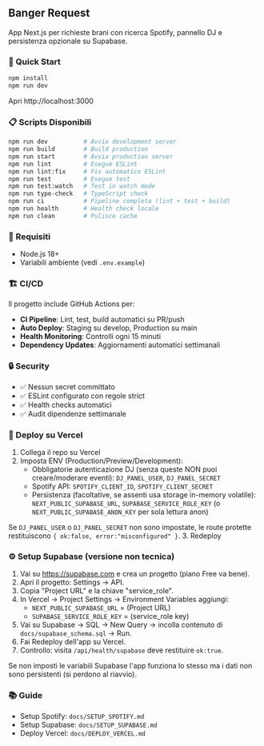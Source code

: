 ## Banger Request

App Next.js per richieste brani con ricerca Spotify, pannello DJ e persistenza opzionale su Supabase.

### 🚀 Quick Start
```bash
npm install
npm run dev
```
Apri http://localhost:3000

### 📋 Scripts Disponibili
```bash
npm run dev          # Avvia development server
npm run build        # Build production
npm run start        # Avvia production server
npm run lint         # Esegue ESLint
npm run lint:fix     # Fix automatico ESLint
npm run test         # Esegue test
npm run test:watch   # Test in watch mode
npm run type-check   # TypeScript check
npm run ci           # Pipeline completa (lint + test + build)
npm run health       # Health check locale
npm run clean        # Pulisce cache
```

### 🔧 Requisiti
- Node.js 18+
- Variabili ambiente (vedi `.env.example`)

### 🏗️ CI/CD
Il progetto include GitHub Actions per:
- **CI Pipeline**: Lint, test, build automatici su PR/push
- **Auto Deploy**: Staging su develop, Production su main
- **Health Monitoring**: Controlli ogni 15 minuti
- **Dependency Updates**: Aggiornamenti automatici settimanali

### 🔒 Security
- ✅ Nessun secret committato
- ✅ ESLint configurato con regole strict
- ✅ Health checks automatici
- ✅ Audit dipendenze settimanale

### 🚀 Deploy su Vercel
1. Collega il repo su Vercel
2. Imposta ENV (Production/Preview/Development):
	- Obbligatorie autenticazione DJ (senza queste NON puoi creare/moderare eventi): `DJ_PANEL_USER`, `DJ_PANEL_SECRET`
	- Spotify API: `SPOTIFY_CLIENT_ID`, `SPOTIFY_CLIENT_SECRET`
	- Persistenza (facoltative, se assenti usa storage in-memory volatile): `NEXT_PUBLIC_SUPABASE_URL`, `SUPABASE_SERVICE_ROLE_KEY` (o `NEXT_PUBLIC_SUPABASE_ANON_KEY` per sola lettura anon)
   
Se `DJ_PANEL_USER` o `DJ_PANEL_SECRET` non sono impostate, le route protette restituiscono `{ ok:false, error:"misconfigured" }`.
3. Redeploy

### ⚙️ Setup Supabase (versione non tecnica)
1. Vai su https://supabase.com e crea un progetto (piano Free va bene).
2. Apri il progetto: Settings → API.
3. Copia "Project URL" e la chiave "service_role".
4. In Vercel → Project Settings → Environment Variables aggiungi:
	- `NEXT_PUBLIC_SUPABASE_URL` = (Project URL)
	- `SUPABASE_SERVICE_ROLE_KEY` = (service_role key)
5. Vai su Supabase → SQL → New Query → incolla contenuto di `docs/supabase_schema.sql` → Run.
6. Fai Redeploy dell'app su Vercel.
7. Controllo: visita `/api/health/supabase` deve restituire `ok:true`.

Se non imposti le variabili Supabase l'app funziona lo stesso ma i dati non sono persistenti (si perdono al riavvio).

### 📚 Guide
- Setup Spotify: `docs/SETUP_SPOTIFY.md`
- Setup Supabase: `docs/SETUP_SUPABASE.md`
- Deploy Vercel: `docs/DEPLOY_VERCEL.md`


